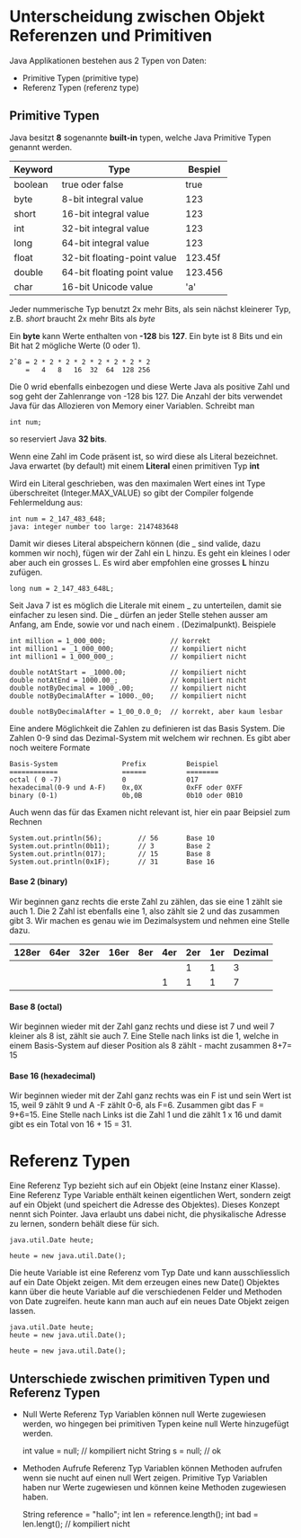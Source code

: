 # Unterscheidung zwischen Objekt Referenzen und Primitiven

Java Applikationen bestehen aus 2 Typen von Daten:
* Primitive Typen (primitive type)
* Referenz Typen (referenz type)

## Primitive Typen

Java besitzt **8** sogenannte **built-in** typen, welche Java Primitive Typen genannt werden.

Keyword | Type | Bespiel
------- |----- |-----------
boolean | true oder false | true
byte | 8-bit integral value | 123
short | 16-bit integral value | 123
int | 32-bit integral value | 123
long | 64-bit integral value | 123
float | 32-bit floating-point value | 123.45f
double | 64-bit floating point value | 123.456
char | 16-bit Unicode value | 'a'

Jeder nummerische Typ benutzt 2x mehr Bits, als sein nächst kleinerer Typ, 
z.B. *short* braucht 2x mehr Bits als *byte*

Ein **byte** kann Werte enthalten von **-128** bis **127**. Ein byte ist 8 Bits und 
ein Bit hat 2 mögliche Werte (0 oder 1). 

    2ˆ8 = 2 * 2 * 2 * 2 * 2 * 2 * 2 * 2
        =   4   8   16  32  64  128 256 
        
Die 0 wrid ebenfalls einbezogen und diese Werte Java als positive Zahl und sog geht
der Zahlenrange von -128 bis 127.
Die Anzahl der bits verwendet Java für das Allozieren von Memory einer Variablen. Schreibt man

    int num;
    
so reserviert Java **32 bits**.

Wenn eine Zahl im Code präsent ist, so wird diese als Literal bezeichnet. 
Java erwartet (by default) mit einem **Literal** einen primitiven Typ **int**

Wird ein Literal geschrieben, was den maximalen Wert eines int Type überschreitet
(Integer.MAX_VALUE) so gibt der Compiler folgende Fehlermeldung aus:

    int num = 2_147_483_648;
    java: integer number too large: 2147483648
    
Damit wir dieses Literal abspeichern können (die _ sind valide, dazu kommen wir noch),
fügen wir der Zahl ein L hinzu. Es geht ein kleines l oder aber auch ein grosses L. 
Es wird aber empfohlen eine grosses **L** hinzu zufügen.

    long num = 2_147_483_648L;
    

Seit Java 7 ist es möglich die Literale mit einem _ zu unterteilen, damit sie einfacher
zu lesen sind. Die _ dürfen an jeder Stelle stehen ausser am Anfang, am Ende, sowie
vor und nach einem . (Dezimalpunkt). Beispiele

    int million = 1_000_000;                // korrekt
    int million1 = _1_000_000;              // kompiliert nicht
    int million1 = 1_000_000_;              // kompiliert nicht
        
    double notAtStart = _1000.00;           // kompiliert nicht
    double notAtEnd = 1000.00_;             // kompiliert nicht
    double notByDecimal = 1000_.00;         // kompiliert nicht
    double notByDecimalAfter = 1000._00;    // kompiliert nicht
    
    double notByDecimalAfter = 1_00_0.0_0;  // korrekt, aber kaum lesbar
    

Eine andere Möglichkeit die Zahlen zu definieren ist das Basis System. Die Zahlen 0-9 sind
das Dezimal-System mit welchem wir rechnen. Es gibt aber noch weitere Formate

    Basis-System                Prefix          Beispiel
    ============                ======          ========
    octal ( 0 -7)               0               017
    hexadecimal(0-9 und A-F)    0x,0X           0xFF oder 0XFF
    binary (0-1)                0b,0B           0b10 oder 0B10
    

Auch wenn das für das Examen nicht relevant ist, hier ein paar Beipsiel zum Rechnen

    System.out.println(56);         // 56       Base 10
    System.out.println(0b11);       // 3        Base 2
    System.out.println(017);        // 15       Base 8
    System.out.println(0x1F);       // 31       Base 16
    
#### Base 2 (binary)
Wir beginnen ganz rechts die erste Zahl zu zählen, das sie eine 1 zählt sie auch 1.
Die 2 Zahl ist ebenfalls eine 1, also zählt sie 2 und das zusammen gibt 3.
Wir machen es genau wie im Dezimalsystem und nehmen eine Stelle dazu. 
 
128er | 64er | 32er | 16er | 8er | 4er | 2er | 1er | Dezimal
----- | ---- | ---- | ---- | --- |---- | --- | --- | -------
  |  |  |  |  |  |  | 1 | 1 | 3
  |  |  |  |  |  | 1 | 1 | 1 | 7
      
#### Base 8 (octal)
Wir beginnen wieder mit der Zahl ganz rechts und diese ist 7 und weil 7 kleiner als 8 ist,
zählt sie auch 7. Eine Stelle nach links ist die 1, welche in einem Basis-System auf
dieser Position als 8 zählt - macht zusammen 8+7= 15

#### Base 16 (hexadecimal)
Wir beginnen wieder mit der Zahl ganz rechts was ein F ist und sein Wert ist 15, weil 9 zählt 9
und A -F zählt 0-6, als F=6. Zusammen gibt das F = 9+6=15. Eine Stelle nach Links ist die Zahl 1
und die zählt 1 x 16 und damit gibt es ein Total von 16 + 15 = 31.

 
# Referenz Typen
Eine Referenz Typ bezieht sich auf ein Objekt (eine Instanz einer Klasse). Eine Referenz Type 
Variable enthält keinen eigentlichen Wert, sondern zeigt auf ein Objekt (und speichert die
Adresse des Objektes). Dieses Konzept nennt sich Pointer. Java erlaubt uns dabei nicht, 
die physikalische Adresse zu lernen, sondern behält diese für sich.


    java.util.Date heute;
    
    heute = new java.util.Date();
    
Die heute Variable ist eine Referenz vom Typ Date und kann ausschliesslich auf ein Date Objekt
zeigen. Mit dem erzeugen eines new Date() Objektes kann über die heute Variable auf 
die verschiedenen Felder und Methoden von Date zugreifen.
heute kann man auch auf ein neues Date Objekt zeigen lassen.

    java.util.Date heute;
    heute = new java.util.Date();
    
    heute = new java.util.Date();
    
## Unterschiede zwischen primitiven Typen und Referenz Typen
* Null Werte
Referenz Typ Variablen können null Werte zugewiesen werden, wo hingegen bei
primitiven Typen keine null Werte hinzugefügt werden.

    int value = null;       // kompiliert nicht
    String s = null;        // ok
 
* Methoden Aufrufe
Referenz Typ Variablen können Methoden aufrufen wenn sie nucht auf einen null Wert zeigen.
Primitive Typ Variablen haben nur Werte zugewiesen und können keine Methoden zugewiesen haben.

    String reference = "hallo";
    int len = reference.length();
    int bad = len.lengt();      // kompiliert nicht
    



